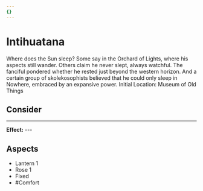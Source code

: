 ```yaml
---
{}
---
```

# Intihuatana
Where does the Sun sleep? Some say in the Orchard of Lights, where his aspects still wander. Others claim he never slept, always watchful. The fanciful pondered whether he rested just beyond the western horizon. And a certain group of skolekosophists believed that he could only sleep in Nowhere, embraced by an expansive power.
Initial Location: Museum of Old Things
## Consider
---
**Effect:** ---
## Aspects
- Lantern 1
- Rose 1
- Fixed
- #Comfort